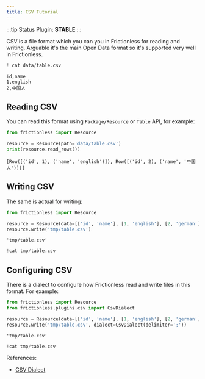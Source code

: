 ```yaml
---
title: CSV Tutorial
---
```


:::tip Status
Plugin: **STABLE**
:::

CSV is a file format which you can you in Frictionless for reading and writing. Arguable it's the main Open Data format so it's supported very well in Frictionless.


```python
! cat data/table.csv
```

    id,name
    1,english
    2,中国人


## Reading CSV

You can read this format using `Package/Resource` or `Table` API, for example:


```python
from frictionless import Resource

resource = Resource(path='data/table.csv')
print(resource.read_rows())
```

    [Row([('id', 1), ('name', 'english')]), Row([('id', 2), ('name', '中国人')])]


## Writing CSV

The same is actual for writing:


```python
from frictionless import Resource

resource = Resource(data=[['id', 'name'], [1, 'english'], [2, 'german']])
resource.write('tmp/table.csv')
```




    'tmp/table.csv'




```python
!cat tmp/table.csv
```






## Configuring CSV

There is a dialect to configure how Frictionless read and write files in this format. For example:


```python
from frictionless import Resource
from frictionless.plugins.csv import CsvDialect

resource = Resource(data=[['id', 'name'], [1, 'english'], [2, 'german']])
resource.write('tmp/table.csv', dialect=CsvDialect(delimiter=';'))
```




    'tmp/table.csv'




```python
!cat tmp/table.csv
```






References:
- [CSV Dialect](https://frictionlessdata.io/tooling/python/formats-reference/#csv)

